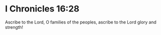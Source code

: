 # I Chronicles 16:28

Ascribe to the Lord, O families of the peoples, ascribe to the Lord glory and strength!
